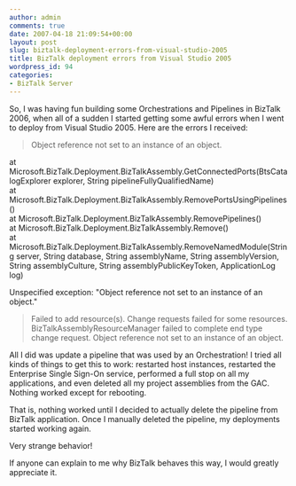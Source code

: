 ```yaml
---
author: admin
comments: true
date: 2007-04-18 21:09:54+00:00
layout: post
slug: biztalk-deployment-errors-from-visual-studio-2005
title: BizTalk deployment errors from Visual Studio 2005
wordpress_id: 94
categories:
- BizTalk Server
---
```


So, I was having fun building some Orchestrations and Pipelines in BizTalk 2006, when all of a sudden I started getting some awful errors when I went to deploy from Visual Studio 2005. Here are the errors I received:




> 

> 
> Object reference not set to an instance of an object.  
  
at Microsoft.BizTalk.Deployment.BizTalkAssembly.GetConnectedPorts(BtsCatalogExplorer explorer, String pipelineFullyQualifiedName)  
at Microsoft.BizTalk.Deployment.BizTalkAssembly.RemovePortsUsingPipelines()  
at Microsoft.BizTalk.Deployment.BizTalkAssembly.RemovePipelines()  
at Microsoft.BizTalk.Deployment.BizTalkAssembly.Remove()  
at Microsoft.BizTalk.Deployment.BizTalkAssembly.RemoveNamedModule(String server, String database, String assemblyName, String assemblyVersion, String assemblyCulture, String assemblyPublicKeyToken, ApplicationLog log)  
  
Unspecified exception: "Object reference not set to an instance of an object."
> 
> 

> 
> Failed to add resource(s). Change requests failed for some resources. BizTalkAssemblyResourceManager failed to complete end type change request. Object reference not set to an instance of an object.   





All I did was update a pipeline that was used by an Orchestration! I tried all kinds of things to get this to work: restarted host instances, restarted the Enterprise Single Sign-On service, performed a full stop on all my applications, and even deleted all my project assemblies from the GAC. Nothing worked except for rebooting.




That is, nothing worked until I decided to actually delete the pipeline from BizTalk application. Once I manually deleted the pipeline, my deployments started working again.




Very strange behavior!




If anyone can explain to me why BizTalk behaves this way, I would greatly appreciate it.
